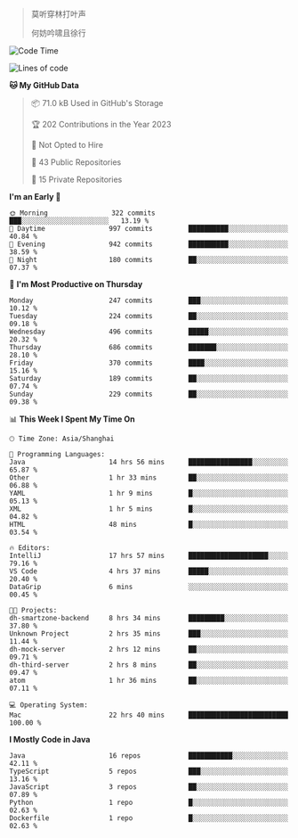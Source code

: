 > 莫听穿林打叶声
> 
> 何妨吟啸且徐行

<!-- ![Github Stats](https://github-readme-stats.vercel.app/api?username=catch6&count_private=true&show_icons=true&theme=gruvbox) -->

<!-- ![Top Langs](https://github-readme-stats.vercel.app/api/top-langs/?username=catch6&layout=compact) -->

<!--START_SECTION:waka-->
![Code Time](http://img.shields.io/badge/Code%20Time-245%20hrs%2057%20mins-blue)

![Lines of code](https://img.shields.io/badge/From%20Hello%20World%20I%27ve%20Written-9.3%20million%20lines%20of%20code-blue)

**🐱 My GitHub Data** 

> 📦 71.0 kB Used in GitHub's Storage 
 > 
> 🏆 202 Contributions in the Year 2023
 > 
> 🚫 Not Opted to Hire
 > 
> 📜 43 Public Repositories 
 > 
> 🔑 15 Private Repositories 
 > 
**I'm an Early 🐤** 

```text
🌞 Morning                322 commits         ███░░░░░░░░░░░░░░░░░░░░░░   13.19 % 
🌆 Daytime                997 commits         ██████████░░░░░░░░░░░░░░░   40.84 % 
🌃 Evening                942 commits         ██████████░░░░░░░░░░░░░░░   38.59 % 
🌙 Night                  180 commits         ██░░░░░░░░░░░░░░░░░░░░░░░   07.37 % 
```
📅 **I'm Most Productive on Thursday** 

```text
Monday                   247 commits         ███░░░░░░░░░░░░░░░░░░░░░░   10.12 % 
Tuesday                  224 commits         ██░░░░░░░░░░░░░░░░░░░░░░░   09.18 % 
Wednesday                496 commits         █████░░░░░░░░░░░░░░░░░░░░   20.32 % 
Thursday                 686 commits         ███████░░░░░░░░░░░░░░░░░░   28.10 % 
Friday                   370 commits         ████░░░░░░░░░░░░░░░░░░░░░   15.16 % 
Saturday                 189 commits         ██░░░░░░░░░░░░░░░░░░░░░░░   07.74 % 
Sunday                   229 commits         ██░░░░░░░░░░░░░░░░░░░░░░░   09.38 % 
```


📊 **This Week I Spent My Time On** 

```text
🕑︎ Time Zone: Asia/Shanghai

💬 Programming Languages: 
Java                     14 hrs 56 mins      ████████████████░░░░░░░░░   65.87 % 
Other                    1 hr 33 mins        ██░░░░░░░░░░░░░░░░░░░░░░░   06.88 % 
YAML                     1 hr 9 mins         █░░░░░░░░░░░░░░░░░░░░░░░░   05.13 % 
XML                      1 hr 5 mins         █░░░░░░░░░░░░░░░░░░░░░░░░   04.82 % 
HTML                     48 mins             █░░░░░░░░░░░░░░░░░░░░░░░░   03.54 % 

🔥 Editors: 
IntelliJ                 17 hrs 57 mins      ████████████████████░░░░░   79.16 % 
VS Code                  4 hrs 37 mins       █████░░░░░░░░░░░░░░░░░░░░   20.40 % 
DataGrip                 6 mins              ░░░░░░░░░░░░░░░░░░░░░░░░░   00.45 % 

🐱‍💻 Projects: 
dh-smartzone-backend     8 hrs 34 mins       █████████░░░░░░░░░░░░░░░░   37.80 % 
Unknown Project          2 hrs 35 mins       ███░░░░░░░░░░░░░░░░░░░░░░   11.44 % 
dh-mock-server           2 hrs 12 mins       ██░░░░░░░░░░░░░░░░░░░░░░░   09.71 % 
dh-third-server          2 hrs 8 mins        ██░░░░░░░░░░░░░░░░░░░░░░░   09.47 % 
atom                     1 hr 36 mins        ██░░░░░░░░░░░░░░░░░░░░░░░   07.11 % 

💻 Operating System: 
Mac                      22 hrs 40 mins      █████████████████████████   100.00 % 
```

**I Mostly Code in Java** 

```text
Java                     16 repos            ███████████░░░░░░░░░░░░░░   42.11 % 
TypeScript               5 repos             ███░░░░░░░░░░░░░░░░░░░░░░   13.16 % 
JavaScript               3 repos             ██░░░░░░░░░░░░░░░░░░░░░░░   07.89 % 
Python                   1 repo              █░░░░░░░░░░░░░░░░░░░░░░░░   02.63 % 
Dockerfile               1 repo              █░░░░░░░░░░░░░░░░░░░░░░░░   02.63 % 
```




<!--END_SECTION:waka-->
